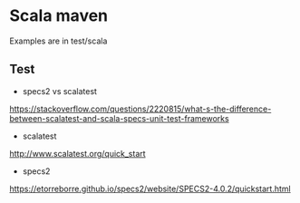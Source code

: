 # Scala maven

Examples are in test/scala

## Test

- specs2 vs scalatest

https://stackoverflow.com/questions/2220815/what-s-the-difference-between-scalatest-and-scala-specs-unit-test-frameworks

- scalatest

http://www.scalatest.org/quick_start

- specs2

https://etorreborre.github.io/specs2/website/SPECS2-4.0.2/quickstart.html
